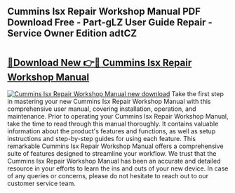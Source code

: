## Cummins Isx Repair Workshop Manual PDF Download Free - Part-gLZ User Guide Repair - Service Owner Edition adtCZ

# <h2><a href="http://bc54632.oget.top/?id=Cummins+Isx+Repair+Workshop+Manual">🔗Download New 👉🔴 Cummins Isx Repair Workshop Manual</a></h2>

[![Cummins Isx Repair Workshop Manual new download](https://i.imgur.com/5g1atiW.png)](http://bc54632.oget.top/?id=Cummins+Isx+Repair+Workshop+Manual)
Take the first step in mastering your new Cummins Isx Repair Workshop Manual with this comprehensive user manual, covering installation, operation, and maintenance. Prior to operating your Cummins Isx Repair Workshop Manual, take the time to read through this manual thoroughly. It contains valuable information about the product's features and functions, as well as setup instructions and step-by-step guides for using each feature. This remarkable Cummins Isx Repair Workshop Manual offers a comprehensive suite of features designed to streamline your workflow. We trust that the Cummins Isx Repair Workshop Manual has been an accurate and detailed resource in your efforts to learn the ins and outs of your new device. In case of any queries or concerns, please do not hesitate to reach out to our customer service team.
